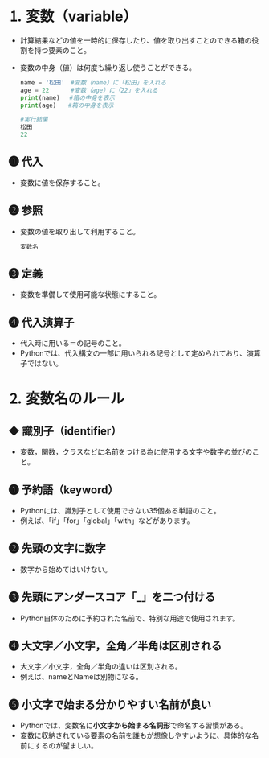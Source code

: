 # ⒈ 変数（variable）
- 計算結果などの値を一時的に保存したり、値を取り出すことのできる箱の役割を持つ要素のこと。
- 変数の中身（値）は何度も繰り返し使うことができる。
    
    ```python
    name = '松田'　#変数（name）に「松田」を入れる
    age = 22　　　 #変数（age）に「22」を入れる
    print(name)　 #箱の中身を表示
    print(age)　　#箱の中身を表示
    
    #実行結果
    松田
    22
    ```

## ❶ 代入
- 変数に値を保存すること。

## ❷ 参照
- 変数の値を取り出して利用すること。
    ```python
    変数名
    ```

## ❸ 定義
- 変数を準備して使用可能な状態にすること。

## ❹ 代入演算子
- 代入時に用いる＝の記号のこと。
- Pythonでは、代入構文の一部に用いられる記号として定められており、演算子ではない。

# ⒉ 変数名のルール
## ◆ 識別子（identifier）
- 変数，関数，クラスなどに名前をつける為に使用する文字や数字の並びのこと。

## ❶ 予約語（keyword）
- Pythonには、識別子として使用できない35個ある単語のこと。
- 例えば、「if」「for」「global」「with」などがあります。

## ❷ 先頭の文字に数字
- 数字から始めてはいけない。

## ❸ 先頭にアンダースコア「_」を二つ付ける
- Python自体のために予約された名前で、特別な用途で使用されます。

## ❹ 大文字／小文字，全角／半角は区別される
- 大文字／小文字，全角／半角の違いは区別される。
- 例えば、nameとNameは別物になる。

## ❺ 小文字で始まる分かりやすい名前が良い
- Pythonでは、変数名に**小文字から始まる名詞形**で命名する習慣がある。
- 変数に収納されている要素の名前を誰もが想像しやすいように、具体的な名前にするのが望ましい。

